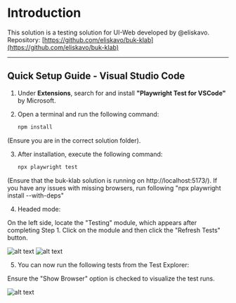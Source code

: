 # Introduction
This solution is a testing solution for UI-Web developed by @eliskavo.  
Repository: [https://github.com/eliskavo/buk-klab](https://github.com/eliskavo/buk-klab)

---

## Quick Setup Guide - Visual Studio Code

1. Under **Extensions**, search for and install **"Playwright Test for VSCode"** by Microsoft.  
2. Open a terminal and run the following command:  

   ```bash
   npm install
   
(Ensure you are in the correct solution folder).

3. After installation, execute the following command:

    ```bash
    npx playwright test

(Ensure that the buk-klab solution is running on http://localhost:5173/).
If you have any issues with missing browsers, run following "npx playwright install --with-deps"

4. Headed mode:

On the left side, locate the "Testing" module, which appears after completing Step 1.
Click on the module and then click the "Refresh Tests" button.

![alt text](/instructionImages/textExplorer.png)
![alt text](/instructionImages/refreshButton.png)

5. You can now run the following tests from the Test Explorer:

Ensure the "Show Browser" option is checked to visualize the test runs.

![alt text](/instructionImages/ShowBrowser.png)